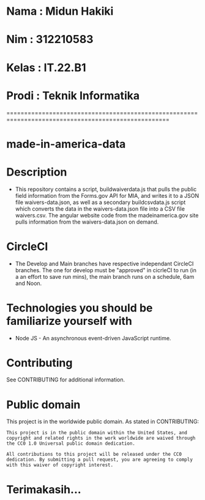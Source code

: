 # Nama    : Midun Hakiki
# Nim     : 312210583
# Kelas   : IT.22.B1
# Prodi   : Teknik Informatika
====================================================================================================


# made-in-america-data

# Description
- This repository contains a script, buildwaiverdata.js that pulls the public field information from the Forms.gov API for MIA, and writes it to a JSON file waivers-data.json, as well as a secondary buildcsvdata.js script which converts the data in the waivers-data.json file into a CSV file waivers.csv. The angular website code from the madeinamerica.gov site pulls information from the waivers-data.json on demand.

# CircleCI

- The Develop and Main branches have respective independant CircleCI branches. The one for develop must be "approved" in cicrleCI to run (in a an effort to save run mins), the main branch runs on a schedule, 6am and Noon.

# Technologies you should be familiarize yourself with

- Node JS - An asynchronous event-driven JavaScript runtime.

# Contributing

See CONTRIBUTING for additional information.

# Public domain
This project is in the worldwide public domain. As stated in CONTRIBUTING:

    This project is in the public domain within the United States, and copyright and related rights in the work worldwide are waived through the CC0 1.0 Universal public domain dedication.

    All contributions to this project will be released under the CC0 dedication. By submitting a pull request, you are agreeing to comply with this waiver of copyright interest.

# Terimakasih...


